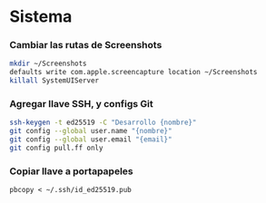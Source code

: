 # Sistema

### Cambiar las rutas de Screenshots

```sh
mkdir ~/Screenshots
defaults write com.apple.screencapture location ~/Screenshots
killall SystemUIServer
```

### Agregar llave SSH, y configs Git
```sh
ssh-keygen -t ed25519 -C "Desarrollo {nombre}"
git config --global user.name "{nombre}"
git config --global user.email "{email}"
git config pull.ff only
```

### Copiar llave a portapapeles
```ssh
pbcopy < ~/.ssh/id_ed25519.pub
```

